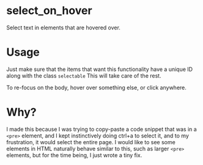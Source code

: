select_on_hover
===============

Select text in elements that are hovered over.

Usage
=====
Just make sure that the items that want this functionality have a unique ID along with the class `selectable`
This will take care of the rest.

To re-focus on the body, hover over something else, or click anywhere.

Why?
====
I made this because I was trying to copy-paste a code snippet that was in a `<pre>` element, and I kept instinctively
doing ctrl+a to select it, and to my frustration, it would select the entire page. I would like to see some elements
in HTML naturally behave similar to this, such as larger `<pre>` elements, but for the time being, I just wrote a 
tiny fix.
